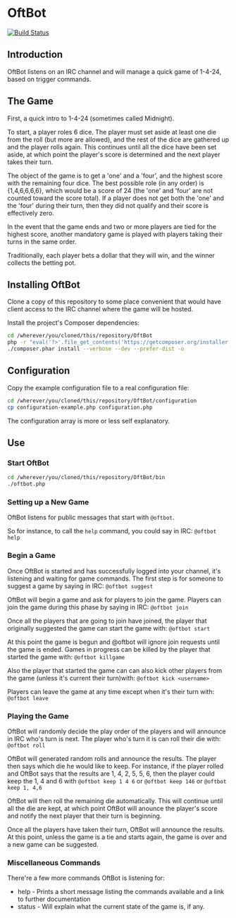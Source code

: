 # OftBot
[![Build Status](https://travis-ci.org/triplepoint/OftBot.png?branch=master)](https://travis-ci.org/triplepoint/OftBot)

## Introduction
OftBot listens on an IRC channel and will manage a quick game of 1-4-24, based on trigger commands.

## The Game
First, a quick intro to 1-4-24 (sometimes called Midnight).

To start, a player roles 6 dice.  The player must set aside at least one die from the roll (but more are allowed), and the rest of the dice are gathered up and the player rolls again.  This continues until all the dice have been set aside, at which point the player's score is determined and the next player takes their turn.

The object of the game is to get a 'one' and a 'four', and the highest score with the remaining four dice.  The best possible role (in any order) is {1,4,6,6,6,6}, which would be a score of 24 (the 'one' and 'four' are not counted toward the score total).  If a player does not get both the 'one' and the 'four' during their turn, then they did not qualify and their score is effectively zero.

In the event that the game ends and two or more players are tied for the highest score, another mandatory game is played with players taking their turns in the same order.

Traditionally, each player bets a dollar that they will win, and the winner collects the betting pot.

## Installing OftBot
Clone a copy of this repository to some place convenient that would have client access to the IRC channel where the game will be hosted.

Install the project's Composer dependencies:

``` bash
cd /wherever/you/cloned/this/repository/OftBot
php -r "eval('?>'.file_get_contents('https://getcomposer.org/installer'));"
./composer.phar install --verbose --dev --prefer-dist -o
```

## Configuration
Copy the example configuration file to a real configuration file:

``` bash
cd /wherever/you/cloned/this/repository/OftBot/configuration
cp configuration-example.php configuration.php
```

The configuration array is more or less self explanatory.

## Use
### Start OftBot

``` bash
cd /wherever/you/cloned/this/repository/OftBot/bin
./oftbot.php
```

### Setting up a New Game
OftBot listens for public messages that start with `@oftbot`.

So for instance, to call the `help` command, you could say in IRC:
`@oftbot help`

### Begin a Game
Once OftBot is started and has successfully logged into your channel, it's listening and waiting for game commands.  The first step is for someone to suggest a game by saying in IRC:
`@oftbot suggest`

OftBot will begin a game and ask for players to join the game.  Players can join the game during this phase by saying in IRC:
`@oftbot join`

Once all the players that are going to join have joined, the player that originally suggested the game can start the game with:
`@oftbot start`

At this point the game is begun and @oftbot will ignore join requests until the game is ended.  Games in progress can be killed by the player that started the game with:
`@oftbot killgame`

Also the player that started the game can can also kick other players from the game (unless it's current their turn)with:
`@oftbot kick <username>`

Players can leave the game at any time except when it's their turn with:
`@oftbot leave`

### Playing the Game
OftBot will randomly decide the play order of the players and will announce in IRC who's turn is next.  The player who's turn it is can roll their die with:
`@oftbot roll`

OftBot will generated random rolls and announce the results.  The player then says which die he would like to keep.  For instance, if the player rolled and OftBot says that the results are 1, 4, 2, 5, 5, 6, then the player could keep the 1, 4 and 6 with
`@oftbot keep 1 4 6` or
`@oftbot keep 146` or
`@oftbot keep 1, 4,6`

OftBot will then roll the remaining die automatically.  This will continue until all the die are kept, at which point OftBot will anounce the player's score and notify the next player that their turn is beginning.

Once all the players have taken their turn, OftBot will announce the results.  At this point, unless the game is a tie and starts again, the game is over and a new game can be suggested.

### Miscellaneous Commands
There're a few more commands OftBot is listening for:
- help   - Prints a short message listing the commands available and a link to further documentation
- status - Will explain what the current state of the game is, if any.
